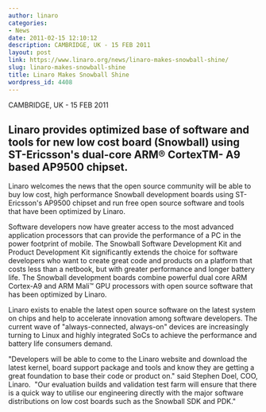 ```yaml
---
author: linaro
categories:
- News
date: 2011-02-15 12:10:12
description: CAMBRIDGE, UK - 15 FEB 2011
layout: post
link: https://www.linaro.org/news/linaro-makes-snowball-shine/
slug: linaro-makes-snowball-shine
title: Linaro Makes Snowball Shine
wordpress_id: 4408
---
```


CAMBRIDGE, UK - 15 FEB 2011

## Linaro provides optimized base of software and tools for new low cost board (Snowball) using ST-Ericsson's dual-core ARM® CortexTM- A9 based AP9500 chipset.

Linaro welcomes the news that the open source community will be able to buy low cost, high performance Snowball development boards using ST-Ericsson's AP9500 chipset and run free open source software and tools that have been optimized by Linaro.

Software developers now have greater access to the most advanced application processors that can provide the performance of a PC in the power footprint of mobile. The Snowball Software Development Kit and Product Development Kit significantly extends the choice for software developers who want to create great code and products on a platform that costs less than a netbook, but with greater performance and longer battery life. The Snowball development boards combine powerful dual core ARM Cortex-A9 and ARM Mali™ GPU processors with open source software that has been optimized by Linaro.

Linaro exists to enable the latest open source software on the latest system on chips and help to accelerate innovation among software developers. The current wave of "always-connected, always-on" devices are increasingly turning to Linux and highly integrated SoCs to achieve the performance and battery life consumers demand.

"Developers will be able to come to the Linaro website and download the latest kernel, board support package and tools and know they are getting a great foundation to base their code or product on." said Stephen Doel, COO, Linaro.  "Our evaluation builds and validation test farm will ensure that there is a quick way to utilise our engineering directly with the major software distributions on low cost boards such as the Snowball SDK and PDK."